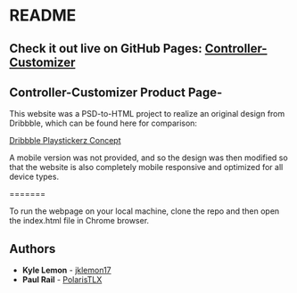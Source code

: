 # README

## Check it out live on GitHub Pages:    [Controller-Customizer](https://polaristlx.github.io/Controller-Customizer/)

## Controller-Customizer Product Page- 

This website was a PSD-to-HTML project to realize an original design from Dribbble, which can be found here for comparison: 

[Dribbble Playstickerz Concept](https://dribbble.com/shots/2129345-Playstickerz-concept)

A mobile version was not provided, and so the design was then modified so that the website is also completely mobile responsive and optimized for all device types. 

=======

To run the webpage on your local machine, clone the repo and then open the index.html file in Chrome browser.



## Authors

* **Kyle Lemon** - [jklemon17](https://github.com/jklemon17)
* **Paul Rail** - [PolarisTLX](https://github.com/PolarisTLX)

